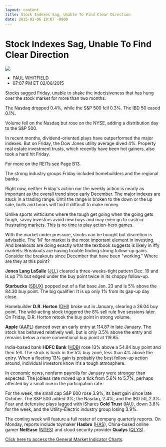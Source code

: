 ```yaml
---
layout: content
title: Stock Indexes Sag, Unable To Find Clear Direction
date: 2015-02-06 19:07 -0800
---
```



Stock Indexes Sag, Unable To Find Clear Direction
==================================================


![](https://www.investors.com/wp-content/uploads/ibd-migrated-images/MPv_150209_635588335856581244.png)

* [PAUL WHITFIELD](https://www.investors.com/author/whitfieldp/ "Posts by PAUL WHITFIELD")
* 07:07 PM ET 02/06/2015





Stocks sagged Friday, unable to shake the indecisiveness that has hung over the stock market for more than two months.


The Nasdaq dropped 0.4%, while the S&P 500 fell 0.3%. The IBD 50 eased 0.1%.


Volume fell on the Nasdaq but rose on the NYSE, adding a distribution day to the S&P 500.


In recent months, dividend-oriented plays have outperformed the major indexes. But on Friday, the Dow Jones utility average dived 4%. Property real estate investment trusts, which recently have been hot gainers, also took a hard hit Friday.


For more on the REITs see Page B13.


The strong industry groups Friday included homebuilders and the regional banks.


Right now, neither Friday's action nor the weekly action is nearly as important as the overall trend since early December. The major indexes are stuck in a trading range. Until the range is broken to the down or the up side, bulls and bears will find it difficult to make money.


Unlike sports witticisms where the tough get going when the going gets tough, savvy investors avoid new buys and may even go to cash in frustrating markets. This is no time to play action-hero games.


With the market under pressure, stocks can be bought but discretion is advisable. The 'M' for market is the most important element in investing. And breakouts are doing exactly what the textbook suggests is likely in iffy markets: Breakouts are having trouble finding strong follow-up gains. Consider the breakouts since December that have been "working." Where are they at this point?


**Jones Lang LaSalle** ([JLL](https://research.investors.com/quote.aspx?symbol=JLL)) cleared a three-weeks-tight pattern Dec. 19 and is up 7% but edged under the buy point twice in its choppy follow-up.


**Starbucks** ([SBUX](https://research.investors.com/quote.aspx?symbol=SBUX)) popped out of a flat base Jan. 23 and is 5% above the 84.30 buy point. The big qualifier: It is up only 1% from its gap-up day close.


Homebuilder **D.R. Horton** ([DHI](https://research.investors.com/quote.aspx?symbol=DHI)) broke out in January, clearing a 26.04 buy point. The wild-acting stock triggered the 8% sell rule five sessions later. On Friday, D.R. Horton retook the buy point in strong volume.


**Apple** ([AAPL](https://research.investors.com/quote.aspx?symbol=AAPL)) danced over an early entry at 114.87 in late January. The stock has behaved relatively well, but is only 3.5% above the entry and remains below a more conventional buy point at 119.85.


India-based bank **HDFC Bank** ([HDB](https://research.investors.com/quote.aspx?symbol=HDB)) rose 13% above a 54.84 buy point and then fell. The stock is back in the 5% buy zone, less than 4% above the entry. When a fleeting 13% gain is probably the best follow-up action around, individual investors know it's a tough atmosphere.


In economic news, nonfarm payrolls for January were stronger than expected. The jobless rate moved up a tick from 5.6% to 5.7%, perhaps affected by a small rise in the participation rate.


For the week, the small cap S&P 600 rose 3.9%, its best gain since late October. The S&P 500 added 3%; the Nasdaq, 2.4%; and the IBD 50, 2.3%. Fear and defensive plays lagged with iShares **Gold Trust** ([IAU](https://research.investors.com/quote.aspx?symbol=IAU)), down 3.8% for the week, and the Utility-Electric industry group losing 3.9%.


The coming week will feature a full roster of company quarterly reports. On Monday, reports include toymaker **Hasbro** ([HAS](https://research.investors.com/quote.aspx?symbol=HAS)), China-based online gamer **NetEase** ([NTES](https://research.investors.com/quote.aspx?symbol=NTES)) and cloud security provider **Qualys** ([QLYS](https://research.investors.com/quote.aspx?symbol=QLYS)).


[Click here to access the General Market Indicator Charts](https://www.investors.com/pdf/GMI_020915.pdf).




